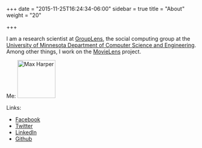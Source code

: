 +++
date = "2015-11-25T16:24:34-06:00"
sidebar = true
title = "About"
weight = "20"

+++


I am a research scientist at [GroupLens](http://grouplens.org),
the social computing group at the [University of Minnesota
Department of Computer Science and Engineering](http://www.cs.umn.edu).
Among other things, I work on the [MovieLens](http://movielens.org) project.

Me: <img src="/images/max.jpg" alt="Max Harper" width="100">

Links:

* [Facebook](https://www.facebook.com/maxharp3r)
* [Twitter](https://twitter.com/maxharp3r)
* [LinkedIn](https://www.linkedin.com/in/maxharper)
* [Github](https://github.com/maxharp3r)
